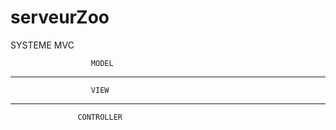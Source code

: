 # serveurZoo
SYSTEME MVC

                      MODEL
----------------------------------------------------------------
                      VIEW
----------------------------------------------------------------
                   CONTROLLER
